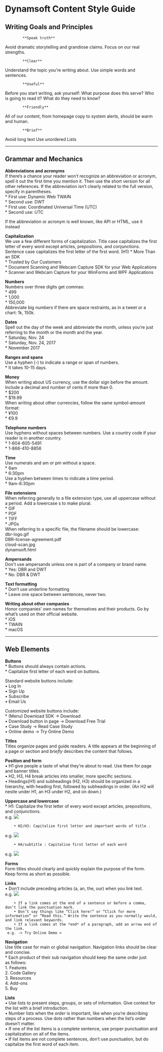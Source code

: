 # Dynamsoft Content Style Guide
## Writing Goals and Principles
			**Speak truth**
Avoid dramatic storytelling and grandiose claims. Focus on our real strengths.

			**Clear**
Understand the topic you’re writing about. Use simple words and sentences.

			**Useful**
Before you start writing, ask yourself: What purpose does this serve? Who is going to read it? What do they need to know?

			**Friendly**
All of our content, from homepage copy to system alerts, should be warm and human.

			**Brief**
Avoid  long text
Use unordered Lists

- - - -

## Grammar and Mechanics
**Abbreviations and acronyms**   
If there’s a chance your reader won’t recognize an abbreviation or acronym, spell it out the first time you mention it. Then use the short version for all other references. If the abbreviation isn’t clearly related to the full version, specify in parentheses.   
		* First use: Dynamic Web TWAIN   
		* Second use: DWT   
		* First use: Coordinated Universal Time (UTC)   
		* Second use: UTC   

If the abbreviation or acronym is well known, like API or HTML, use it instead 

**Capitalization**   
We use a few different forms of capitalization. Title case capitalizes the first letter of every word except articles, prepositions, and conjunctions. Sentence case capitalizes the first letter of the first word. (H1)
		* More Than an SDK   
		* Trusted by Our Customers   
		* Document Scanning and Webcam Capture SDK for your Web Applications   
		* Scanner and Webcam Capture for your WinForms and WPF Applications   

**Numbers**    
Numbers over three digits get commas:   
		* 499   
		* 1,000   
		* 150,000   
Abbreviate big numbers if there are space restraints, as in a tweet or a chart: 1k, 150k.

**Dates**   
Spell out the day of the week and abbreviate the month, unless you’re just referring to the month or the month and the year.   
		* Saturday, Nov. 24   
		* Saturday, Nov. 24, 2017   
		* November 2017   

**Ranges and spans**   
Use a hyphen (-) to indicate a range or span of numbers.   
			* It takes 10-15 days.

**Money**   
When writing about US currency, use the dollar sign before the amount. Include a decimal and number of cents if more than 0.   
		* $200    
		* $19.99   
When writing about other currencies, follow the same symbol-amount format:   
		* ¥100   
		* €9.9   

**Telephone numbers**   
Use hyphens without spaces between numbers. Use a country code if your reader is in another country.   
		* 1-604-605-5491   
		* 1-866-410-8856   

**Time**   
Use numerals and am or pm without a space.    
		* 6am   
		* 6:30pm    
Use a hyphen between times to indicate a time period.   
		* 9am-6:30pm   

**File extensions**   
When referring generally to a file extension type, use all uppercase without a period. Add a lowercase s to make plural.   
		* GIF   
		* PDF   
		* TIFF   
		* JPGs   
When referring to a specific file, the filename should be lowercase:   
dbr-logo.gif   
DBR-license-agreement.pdf   
cloud-scan.jpg   
dynamsoft.html   

**Ampersands**   
Don't use ampersands unless one is part of a company or brand name.   
		* Yes: DBR and DWT    
		* No: DBR & DWT    

**Text formatting**   
		* Don’t use underline formatting   
		* Leave one space between sentences, never two.   

**Writing about other companies**   
Honor companies’ own names for themselves and their products. Go by what’s used on their official website.   
		* iOS   
		* TWAIN   
		* macOS   
     
- - - -

## Web Elements   
**Buttons**   
		* Buttons should always contain actions.   
		* Capitalize first letter of each word on buttons.   

Standard website buttons include:   
		•   Log In   
		•   Sign Up    
		•   Subscribe   
		•   Email Us        

Customized website buttons include:      
		* (Menu) Download SDK -> Download    
		• Download button in page -> Download Free Trial    
		• Case Study -> Read Case Study    
		• Online demo -> Try Online Demo      

**Titles**   
Titles organize pages and guide readers. A title appears at the beginning of a page or section and *briefly* describes the content that follows.      

**Position and form**   
			• H1 give people a taste of what they’re about to read. Use them for page and banner titles.   
			• H2, H3, H4 break articles into smaller, more specific sections.   
			• Headings(H1) and subheadings (H2, H3) should be organized in a hierarchy, with heading first, followed by subheadings in order. (An H2 will nestle under H1, an H3 under H2, and on down.)   
     
**Uppercase and lowercase**   
		* H1: Capitalize the first letter of every word except articles, prepositions, and conjunctions.        
e.g. 
![](Dynamsoft%20Content%20Style%20Guide/e.g.%201.png)   

		• H2/H3: Capitalize first letter and important words of title .   
e.g.
![](Dynamsoft%20Content%20Style%20Guide/e.g.%201.png)   

		• H4/subtitle : Capitalise first letter of each word    
e.g.
![](Dynamsoft%20Content%20Style%20Guide/e.g.%202.png)   

**Forms**   
Form titles should clearly and quickly explain the purpose of the form.    
Keep forms as short as possible.    

**Links**   
		• Don’t include preceding articles (a, an, the, our) when you link text.    
e.g.
![](Dynamsoft%20Content%20Style%20Guide/e.g.%201.png)   

		• If a link comes at the end of a sentence or before a comma, don’t link the punctuation mark.   
		• Don’t say things like “Click here!” or “Click for more information” or “Read this.” Write the sentence as you normally would, and link relevant keywords.   
		• If a link comes at the *end* of a paragraph, add an arrow end of the link.     
     e.g. -> Try Online Demo >

**Navigation**   
Use title case for main or global navigation. Navigation links should be clear and concise.    
		* Each product of their sub navigation should  keep the same order just     
     as follows:   
					1. Features         
					2. Code Gallery          
					3. Resources         
					4. Add-ons           
					5. Buy   

**Lists**    
		• Use lists to present steps, groups, or sets of information. Give context for the list with a brief introduction.    
		• Number lists when the *order* is important, like when you’re describing steps of a process.  Use dots rather than numbers when the list’s order doesn’t matter.   
		• If one of the list items is a complete sentence, use proper punctuation and capitalization on all of the items.    
		• If list items are not complete sentences, don’t use punctuation, but do capitalize the first word of each item.   

  

    
  

     




